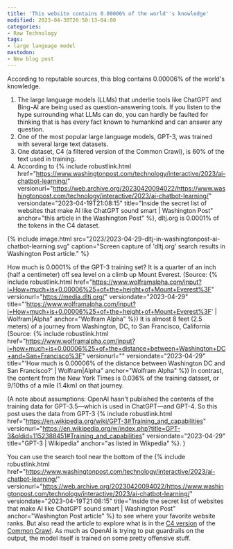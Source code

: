 ```yaml
---
title: 'This website contains 0.00006% of the world''s knowledge'
modified: 2023-04-30T20:50:13-04:00
categories:
- Raw Technology
tags:
- large language model
mastodon:
- New blog post
---
```

According to reputable sources, this blog contains 0.00006% of the world's knowledge.

1. The large language models (LLMs) that underlie tools like ChatGPT and Bing-AI are being used as question-answering tools. If you listen to the hype surrounding what LLMs can do, you can hardly be faulted for thinking that is has every fact known to humankind and can answer any question.
1. One of the most popular large language models, GPT-3, was trained with several large text datasets. 
1. One dataset, C4 (a filtered version of the Common Crawl), is 60% of the text used in training. 
1. According to {% include robustlink.html href="https://www.washingtonpost.com/technology/interactive/2023/ai-chatbot-learning/" versionurl="https://web.archive.org/20230420094022/https://www.washingtonpost.com/technology/interactive/2023/ai-chatbot-learning/" versiondate="2023-04-19T21:08:15" title="Inside the secret list of websites that make AI like ChatGPT sound smart | Washington Post" anchor="this article in the Washington Post" %}, dltj.org is 0.0001% of the tokens in the C4 dataset.

{% include image.html 
src="2023/2023-04-29-dltj-in-washingtonpost-ai-chatbot-learning.svg"
caption="Screen capture of 'dltj.org' search results in Washington Post article."
%}

How much is 0.0001% of the GPT-3 training set? 
It is a quarter of an inch (half a centimeter) off sea level on a climb up Mount Everest. (Source: {% include robustlink.html href="https://www.wolframalpha.com/input?i=How+much+is+0.00006%25+of+the+height+of+Mount+Everest%3F" versionurl="https://media.dltj.org/" versiondate="2023-04-29" title="'https://www.wolframalpha.com/input?i=How+much+is+0.00006%25+of+the+height+of+Mount+Everest%3F' | Wolfram|Alpha" anchor="Wolfram Alpha" %}) 
It is almost 8 feet (2.5 meters) of a journey from Washington, DC, to San Francisco, California (Source: {% include robustlink.html href="https://www.wolframalpha.com/input?i=how+much+is+0.00006%25+of+the+distance+between+Washington+DC+and+San+Francisco%3F" versionurl="" versiondate="2023-04-29" title="'How much is 0.00006% of the distance between Washington DC and San Francisco?' | Wolfram|Alpha" anchor="Wolfram Alpha" %}) 
In contrast, the content from the New York Times is 0.036% of the training dataset, or 9/10ths of a mile (1.4km) on that journey.

(A note about assumptions: OpenAI hasn't published the contents of the training data for GPT-3.5—which is used in ChatGPT—and GPT-4. So this post uses the data from GPT-3 {% include robustlink.html href="https://en.wikipedia.org/wiki/GPT-3#Training_and_capabilities" versionurl="https://en.wikipedia.org/w/index.php?title=GPT-3&oldid=1152388451#Training_and_capabilities" versiondate="2023-04-29" title="GPT-3 | Wikipedia" anchor="as listed in Wikpedia" %}. )

You can use the search tool near the bottom of the {% include robustlink.html href="https://www.washingtonpost.com/technology/interactive/2023/ai-chatbot-learning/" versionurl="https://web.archive.org/20230420094022/https://www.washingtonpost.com/technology/interactive/2023/ai-chatbot-learning/" versiondate="2023-04-19T21:08:15" title="Inside the secret list of websites that make AI like ChatGPT sound smart | Washington Post" anchor="Washington Post article" %} to see where your favorite website ranks. 
But also read the article to explore what is in the <a href="https://paperswithcode.com/dataset/c4">C4 version</a> of the <a href="https://commoncrawl.org">Common Crawl</a>. 
As much as OpenAI is trying to put guardrails on the output, the model itself is trained on some pretty offensive stuff. 

